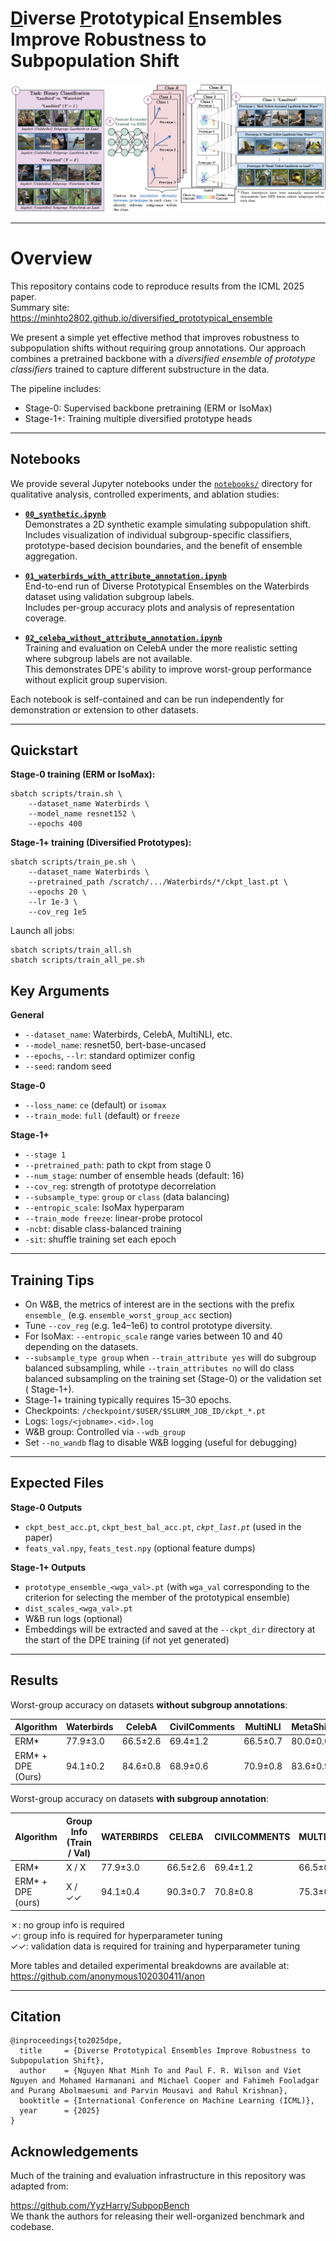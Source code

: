 # <u>D</u>iverse <u>P</u>rototypical <u>E</u>nsembles Improve Robustness to Subpopulation Shift

![Diverse Prototypical Ensemble Training Pipeline](docs/figures/embeddings_figure.png)

---

Overview
========

This repository contains code to reproduce results from the ICML 2025 paper.  
Summary site: https://minhto2802.github.io/diversified_prototypical_ensemble

We present a simple yet effective method that improves robustness to subpopulation shifts without requiring group
annotations. Our approach combines a pretrained backbone with a *diversified ensemble of prototype classifiers* trained
to capture different substructure in the data.

The pipeline includes:

- Stage-0: Supervised backbone pretraining (ERM or IsoMax)
- Stage-1+: Training multiple diversified prototype heads

---

Notebooks
---------

We provide several Jupyter notebooks under the [`notebooks/`](notebooks/) directory for qualitative analysis, controlled experiments, and ablation studies:

- **[`00_synthetic.ipynb`](notebooks/00_synthetic.ipynb)**  
  Demonstrates a 2D synthetic example simulating subpopulation shift.  
  Includes visualization of individual subgroup-specific classifiers, prototype-based decision boundaries, and the benefit of ensemble aggregation.

- **[`01_waterbirds_with_attribute_annotation.ipynb`](notebooks/01_waterbirds_with_attribute_annotation.ipynb)**  
  End-to-end run of Diverse Prototypical Ensembles on the Waterbirds dataset using validation subgroup labels.  
  Includes per-group accuracy plots and analysis of representation coverage.

- **[`02_celeba_without_attribute_annotation.ipynb`](notebooks/02_celeba_without_attribute_annotation.ipynb)**  
  Training and evaluation on CelebA under the more realistic setting where subgroup labels are not available.  
  This demonstrates DPE's ability to improve worst-group performance without explicit group supervision.

Each notebook is self-contained and can be run independently for demonstration or extension to other datasets.

---

Quickstart
----------

**Stage-0 training (ERM or IsoMax):**

```
sbatch scripts/train.sh \
    --dataset_name Waterbirds \
    --model_name resnet152 \
    --epochs 400
```

**Stage-1+ training (Diversified Prototypes):**

```
sbatch scripts/train_pe.sh \
    --dataset_name Waterbirds \
    --pretrained_path /scratch/.../Waterbirds/*/ckpt_last.pt \
    --epochs 20 \
    --lr 1e-3 \
    --cov_reg 1e5
```

Launch all jobs:

```
sbatch scripts/train_all.sh
sbatch scripts/train_all_pe.sh
```

Key Arguments
----------------

**General**

- `--dataset_name`: Waterbirds, CelebA, MultiNLI, etc.
- `--model_name`: resnet50, bert-base-uncased
- `--epochs`, `--lr`: standard optimizer config
- `--seed`: random seed

**Stage-0**

- `--loss_name`: `ce` (default) or `isomax`
- `--train_mode`: `full` (default) or `freeze`

**Stage-1+**

- `--stage 1`
- `--pretrained_path`: path to ckpt from stage 0
- `--num_stage`: number of ensemble heads (default: 16)
- `--cov_reg`: strength of prototype decorrelation
- `--subsample_type`: `group` or `class` (data balancing)
- `--entropic_scale`: IsoMax hyperparam
- `--train_mode freeze`: linear-probe protocol
- `-ncbt`: disable class-balanced training
- `-sit`: shuffle training set each epoch

---

Training Tips
-----------------------

- On W&B, the metrics of interest are in the sections with the prefix `ensemble_` (e.g. `ensemble_worst_group_acc`
  section)
- Tune `--cov_reg` (e.g. 1e4–1e6) to control prototype diversity.
- For IsoMax: `--entropic_scale` range varies between 10 and 40 depending on the datasets.
- `--subsample_type group` when `--train_attribute yes` will do subgroup balanced subsampling, while
  `--train_attributes no` will do class balanced subsampling on the training set (Stage-0) or the validation set (
  Stage-1+).
- Stage-1+ training typically requires 15–30 epochs.
- Checkpoints: `/checkpoint/$USER/$SLURM_JOB_ID/ckpt_*.pt`
- Logs:        `logs/<jobname>.<id>.log`
- W&B group:   Controlled via `--wdb_group`
- Set `--no_wandb` flag to disable W&B logging (useful for debugging)

---

Expected Files
-----------------

**Stage-0 Outputs**

- `ckpt_best_acc.pt`, `ckpt_best_bal_acc.pt`, *`ckpt_last.pt`* (used in the paper)
- `feats_val.npy`, `feats_test.npy` (optional feature dumps)

**Stage-1+ Outputs**

- `prototype_ensemble_<wga_val>.pt` (with `wga_val` corresponding to the criterion for selecting the member of the
  prototypical ensemble)
- `dist_scales_<wga_val>.pt`
- W&B run logs (optional)
- Embeddings will be extracted and saved at the `--ckpt_dir` directory at the start of the DPE training (if not yet
  generated)

---

Results
-------------------------

Worst-group accuracy on datasets **without subgroup annotations**:

| Algorithm         | Waterbirds | CelebA   | CivilComments | MultiNLI | MetaShift | CheXpert | ImageNetBG | NICO++   | Living17 |
|-------------------|------------|----------|---------------|----------|-----------|----------|------------|----------|----------|
| ERM*              | 77.9±3.0   | 66.5±2.6 | 69.4±1.2      | 66.5±0.7 | 80.0±0.0  | 75.6±0.4 | 86.4±0.8   | 33.3±0.0 | 53.3±0.9 |
| ERM* + DPE (Ours) | 94.1±0.2   | 84.6±0.8 | 68.9±0.6      | 70.9±0.8 | 83.6±0.9  | 76.8±0.1 | 88.1±0.7   | 50.0±0.0 | 63.0±1.7 |

Worst-group accuracy on datasets **with subgroup annotation**:

| Algorithm         | Group Info<br>(Train / Val) | WATERBIRDS | CELEBA   | CIVILCOMMENTS | MULTINLI | METASHIFT | CHEXPERT |
|-------------------|-----------------------------|------------|----------|---------------|----------|-----------|----------|
| ERM*              | X / X                       | 77.9±3.0   | 66.5±2.6 | 69.4±1.2      | 66.5±0.7 | 80.0±0.0  | 75.6±0.4 |
| ERM* + DPE (ours) | X / ✓✓                      | 94.1±0.4   | 90.3±0.7 | 70.8±0.8      | 75.3±0.5 | 91.7±1.3  | 76.0±0.3 |

✗: no group info is required  
✓: group info is required for hyperparameter tuning  
✓✓: validation data is required for training and hyperparameter tuning

More tables and detailed experimental breakdowns are available at:  
https://github.com/anonymous102030411/anon

---

Citation
--------

```
@inproceedings{to2025dpe,
  title     = {Diverse Prototypical Ensembles Improve Robustness to Subpopulation Shift},
  author    = {Nguyen Nhat Minh To and Paul F. R. Wilson and Viet Nguyen and Mohamed Harmanani and Michael Cooper and Fahimeh Fooladgar and Purang Abolmaesumi and Parvin Mousavi and Rahul Krishnan},
  booktitle = {International Conference on Machine Learning (ICML)},
  year      = {2025}
}
```

Acknowledgements
----------------

Much of the training and evaluation infrastructure in this repository was adapted from:

https://github.com/YyzHarry/SubpopBench  
We thank the authors for releasing their well-organized benchmark and codebase.
